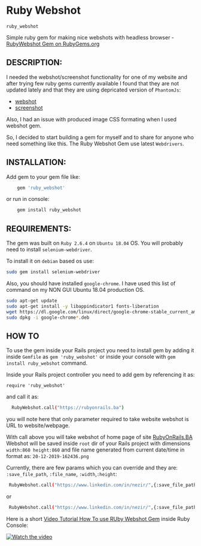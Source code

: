 # Ruby Webshot 
`ruby_webshot`

Simple ruby gem for making nice webshots with headless browser - 
[RubyWebshot Gem on RubyGems.org](https://rubygems.org/gems/ruby_webshot)

## DESCRIPTION:

I needed the webshot/screenshot functionality for one of my website and after trying few ruby gems currently available I found that they are not updated lately and that they are using depricated version of `PhantomJs`:
* [webshot](https://github.com/vitalie/webshot)
* [screenshot](https://github.com/amire80/screenshot)

Also, I had an issue with produced image CSS formating when I used webshot gem.

So, I decided to start building a gem for myself and to share for anyone who need something like this.
The Ruby Webshot Gem use latest `Webdrivers`.

## INSTALLATION:
Add gem to your gem file like:
```bash
    gem 'ruby_webshot'
```
or run in console:

```bash
    gem install ruby_webshot
```
## REQUIREMENTS:

The gem was built on `Ruby 2.6.4` on `Ubuntu 18.04` OS. You will probably need to install `selenium-webdriver`.

To install it on `debian` based os use:
```bash
sudo gem install selenium-webdriver
```
Also, you should have installed `google-chrome`. I have used this list of command on my NON GUI Ubuntu 18.04 production OS.
```bash
sudo apt-get update
sudo apt-get install -y libappindicator1 fonts-liberation
wget https://dl.google.com/linux/direct/google-chrome-stable_current_amd64.deb
sudo dpkg -i google-chrome*.deb
```

## HOW TO

To use the gem inside your Rails project you need to install gem by adding it inside `Gemfile` as `gem 'ruby_webshot'` or inside your console with `gem install ruby_webshot` command.

Inside your Rails project controller you need to add gem by referencing it as:

 `require 'ruby_webshot'`

 and call it as: 
```bash
  RubyWebshot.call("https://rubyonrails.ba")
```
you will note here that only parameter required to take website webshot is URL to website/webpage.

With call above you will take webshot of home page of site [RubyOnRails.BA](https://www.rubyonrails.ba/)
Webshot will be saved inside `root` dir of your Rails project with dimensions  `width:860 height:860` and file name generated from current date/time in format as: `20-12-2019-162436.png`

Currently, there are few params which you can override and they are: `:save_file_path`, `:file_name`, `:width`,`:height`:

```bash
 RubyWebshot.call("https://www.linkedin.com/in/nezir/",{:save_file_path=> "/home/someuser/somedir", :file_name =>"home.png"})
 ```
or 
```bash
 RubyWebshot.call("https://www.linkedin.com/in/nezir/",{:save_file_path=> "/home/someuser/somedir", :file_name =>"home.png", :width => 500,:height => 500})
 ```
Here is a short [Video Tutorial How To use RUby Webshot Gem](https://www.youtube.com/watch?v=oxg6UOXsou4) inside Ruby Console:

[![Watch the video](https://img.youtube.com/vi/oxg6UOXsou4/maxresdefault.jpg)](https://www.youtube.com/watch?v=oxg6UOXsou4)

 
